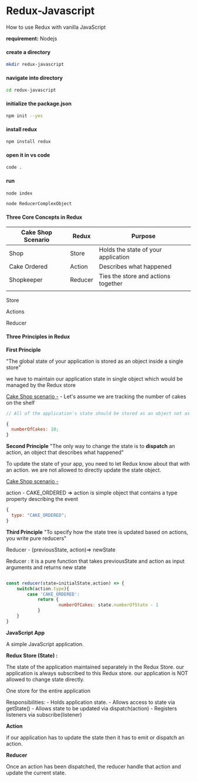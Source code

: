 # Redux-Javascript

How to use Redux with vanilla JavaScript

**requirement:** Nodejs

#### create a directory

```bash
mkdir redux-javascript
```

#### navigate into directory

```bash
cd redux-javascript
```

#### initialize the package.json

```bash
npm init --yes
```

#### install redux

```bash
npm install redux
```

#### open it in vs code

```bash
code .
```

#### run

```bash
node index

node ReducerComplexObject
```

#### Three Core Concepts in Redux

| Cake Shop Scenario | Redux   | Purpose                             |
| ------------------ | ------- | ----------------------------------- |
| Shop               | Store   | Holds the state of your application |
| Cake Ordered       | Action  | Describes what happened             |
| Shopkeeper         | Reducer | Ties the store and actions together |
|                    |         |                                     |

Store

Actions

Reducer

#### Three Principles in Redux

**First Principle<u></u>**

"The global state of your application is stored as an object inside a single store"

we have to maintain our application state in single object which would be managed by the Redux store

<u>Cake Shop scenario -</u> - Let's assume we are tracking the number of cakes on the shelf

```javascript
// All of the application's state should be stored as an object not as a variable(s).

{
  numberOfCakes: 10;
}
```

**Second Principle**
"The only way to change the state is to **dispatch** an action, an object that describes what happened"

To update the state of your app, you need to let Redux know about that with an action. we are not allowed to directly update the state object.

<u>Cake Shop scenario -</u>

action - CAKE_ORDERED => action is simple object that contains a type property describing the event

```javascript
{
  type: "CAKE_ORDERED";
}
```

**Third Principle**
"To specify how the state tree is updated based on actions, you write pure reducers"

Reducer - (previousState, action)=> newState

Reducer : it is a pure function that takes previousState and action as input arguments and returns new state

```javascript

const reducer(state=initialState,action) => {
	switch(action.type){
		case 'CAKE_ORDERED':
			return {
					numberOfCakes: state.numberOfState - 1
			}
	}
}

```

**JavaScript App**

A simple JavaScript application.

**Redux Store (State) :**

The state of the application maintained separately in the Redux Store. our application is always subscribed to this Redux store. our application is NOT allowed to change state directly.

One store for the entire application

Responsibilities: - Holds application state. - Allows access to state via getState() - Allows state to be updated via dispatch(action) - Registers listeners via subscribe(listener)

**Action**

if our application has to update the state then it has to emit or dispatch an action.

**Reducer**

Once an action has been dispatched, the reducer handle that action and update the current state.
